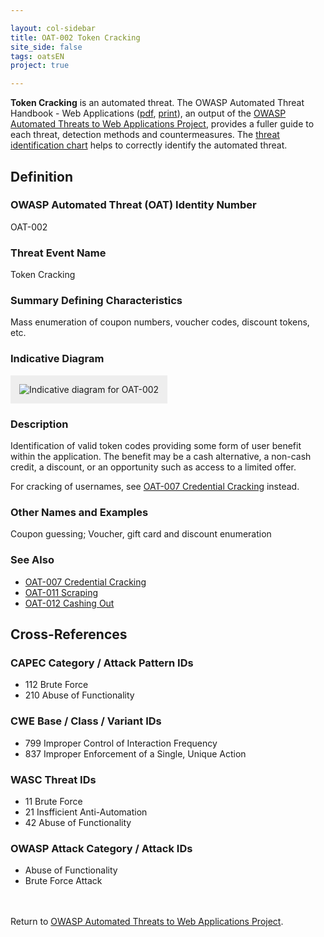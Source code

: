 ```yaml
---

layout: col-sidebar
title: OAT-002 Token Cracking
site_side: false
tags: oatsEN
project: true

---
```


**Token Cracking** is an automated threat. The OWASP Automated Threat Handbook - Web Applications ([pdf](https://github.com/OWASP/www-project-automated-threats-to-web-applications/tree/master/assets/files/EN), [print](http://www.lulu.com/shop/owasp-foundation/automated-threat-handbook/paperback/product-23540699.html)), an output of the [OWASP Automated Threats to Web Applications Project](../../../), provides a fuller guide to each threat, detection methods and countermeasures. The [threat identification chart](https://www.owasp.org/www-project-automated-threats-to-web-applications/assets/files/oat-ontology-decision-chart.pdf) helps to correctly identify the automated threat.

## Definition
### OWASP Automated Threat (OAT) Identity Number
OAT-002

### Threat Event Name
Token Cracking

### Summary Defining Characteristics
Mass enumeration of coupon numbers, voucher codes, discount tokens, etc.

### Indicative Diagram
<img alt="Indicative diagram for OAT-002" src="images/500px-OAT-002_Token_Cracking.png" style="background-color:#eeeeee;padding:1em;">

### Description
Identification of valid token codes providing some form of user benefit within the application. The benefit may be a cash alternative, a non-cash credit, a discount, or an opportunity such as access to a limited offer.

For cracking of usernames, see [OAT-007 Credential Cracking](OAT-007_Credential_Cracking.html) instead.

### Other Names and Examples
Coupon guessing; Voucher, gift card and discount enumeration

### See Also
* [OAT-007 Credential Cracking](OAT-007_Credential_Cracking.html)
* [OAT-011 Scraping](OAT-011_Scraping.html)
* [OAT-012 Cashing Out](OAT-012_Cashing_Out.html)

## Cross-References
### CAPEC Category / Attack Pattern IDs
* 112 Brute Force
* 210 Abuse of Functionality

### CWE Base / Class / Variant IDs
* 799 Improper Control of Interaction Frequency
* 837 Improper Enforcement of a Single, Unique Action

### WASC Threat IDs
* 11 Brute Force
* 21 Insfficient Anti-Automation
* 42 Abuse of Functionality

### OWASP Attack Category / Attack IDs
* Abuse of Functionality
* Brute Force Attack

<br/><br/>Return to [OWASP Automated Threats to Web Applications Project](../../../).<br/><br/>
